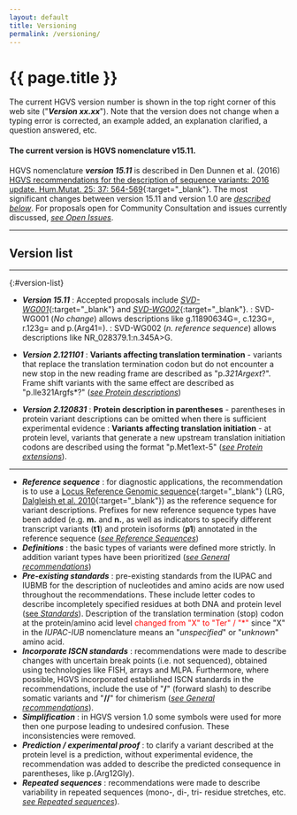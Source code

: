```yaml
---
layout: default
title: Versioning
permalink: /versioning/
---
```


# {{ page.title }}

The current HGVS version number is shown in the top right corner of this web site ("_**Version xx.xx**_"). Note that the version does not change when a typing error is corrected, an example added, an explanation clarified, a question answered, etc.

#### The current version is HGVS nomenclature v15.11.

HGVS nomenclature _**version 15.11**_ is described in Den Dunnen et al. (2016) [HGVS recommendations for the description of sequence variants: 2016 update. Hum.Mutat. 25: 37: 564-569](http://onlinelibrary.wiley.com/doi/10.1002/humu.22981/pdf){:target="\_blank"}. The most significant changes between version 15.11 and version 1.0 are [_described below_](#v1511). For proposals open for Community Consultation and issues currently discussed, [_see Open Issues_](/recommendations/open-issues/).

* * *

## Version list

* * *

{:#version-list}

*   _**Version 15.11**_
	:	Accepted proposals include [_SVD-WG001_](http://www.hgvs.org/mutnomen/accepted001.html){:target="\_blank"} and [_SVD-WG002_](http://www.hgvs.org/mutnomen/accepted002.html){:target="\_blank"}.
	:	SVD-WG001 (_No change_) allows descriptions like g.11890634G=, c.123G=, r.123g= and p.(Arg41=).
	:	SVD-WG002 (_n. reference sequence_) allows descriptions like NR_028379.1:n.345A>G.  

*   _**Version 2.121101**_
	:	**Variants affecting translation termination**  -  variants that replace the translation termination codon but do not encounter a new stop in the new reading frame are described as "p.*321Argext*?". Frame shift variants with the same effect are described as "p.Ile321Argfs*?" ([_see Protein descriptions_](/recommendations/protein/variant/extension))

*   _**Version 2.120831**_
	:	**Protein description in parentheses**  -  parentheses in protein variant descriptions can be omitted when there is sufficient experimental evidence
	:	**Variants affecting translation initiation**  -  at protein level, variants that generate a new upstream translation initiation codons are described using the format "p.Met1ext-5" ([_see Protein extensions_](/recommendations/protein/variant/extension)).
    
* * *

<a name ="v1511"></a>

*   _**Reference sequence**_
	:	for diagnostic applications, the recommendation is to use a [Locus Reference Genomic sequence](http://www.lrg-sequence.org/){:target="\_blank"} (LRG, [Dalgleish et al. 2010](http://genomemedicine.com/content/2/4/24){:target="\_blank"}) as the reference sequence for variant descriptions. Prefixes for new reference sequence types have been added (e.g. **m.** and **n.**, as well as indicators to specify different transcript variants (**t1**) and protein isoforms (**p1**) annotated in the reference sequence ([_see Reference Sequences_](/bg-material/refseq#DNAc))
*	_**Definitions**_
	:	the basic types of variants were defined more strictly. In addition variant types have been prioritized ([_see General recommendations_](/recommendations/general))
*   _**Pre-existing standards**_
	:	pre-existing standards from the IUPAC and IUBMB for the description of nucleotides and amino acids are now used throughout the recommendations. These include letter codes to describe incompletely specified residues at both DNA and protein level ([see _Standards_](/bg-material/standards#aacode)). Description of the translation termination (stop) codon at the protein/amino acid level <font color="#FF0000">changed from "X" to "Ter" / "*"</font> since "X" in the _IUPAC-IUB_ nomenclature means an "_unspecified_" or "_unknown_" amino acid.
*   _**Incorporate ISCN standards**_
	:	recommendations were made to describe changes with uncertain break points (i.e. not sequenced), obtained using technologies like FISH, arrays and MLPA. Furthermore, where possible, HGVS incorporated established ISCN standards in the recommendations, include the use of "**/**" (forward slash) to describe somatic variants and "**//**" for chimerism ([_see General recommendations_](/recommendations/general)). 
*   _**Simplification**_
	:	in HGVS version 1.0 some symbols were used for more then one purpose leading to undesired confusion. These inconsistencies were removed.
*   _**Prediction / experimental proof**_
	:	to clarify a variant described at the protein level is a prediction, without experimental evidence, the recommendation was added to describe the predicted consequence in parentheses, like p.(Arg12Gly). 
*   _**Repeated sequences**_
	:	recommendations were made to describe variability in repeated sequences (mono-, di-, tri- residue stretches, etc. [_see Repeated sequences_](/recommendations/DNA/variant/repeated)).